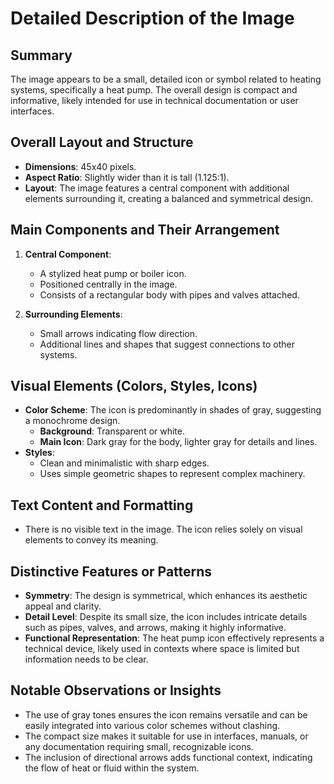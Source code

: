# Detailed Description of the Image

## Summary
The image appears to be a small, detailed icon or symbol related to heating systems, specifically a heat pump. The overall design is compact and informative, likely intended for use in technical documentation or user interfaces.

## Overall Layout and Structure
- **Dimensions**: 45x40 pixels.
- **Aspect Ratio**: Slightly wider than it is tall (1.125:1).
- **Layout**: The image features a central component with additional elements surrounding it, creating a balanced and symmetrical design.

## Main Components and Their Arrangement
1. **Central Component**:
   - A stylized heat pump or boiler icon.
   - Positioned centrally in the image.
   - Consists of a rectangular body with pipes and valves attached.

2. **Surrounding Elements**:
   - Small arrows indicating flow direction.
   - Additional lines and shapes that suggest connections to other systems.

## Visual Elements (Colors, Styles, Icons)
- **Color Scheme**: The icon is predominantly in shades of gray, suggesting a monochrome design.
  - **Background**: Transparent or white.
  - **Main Icon**: Dark gray for the body, lighter gray for details and lines.
- **Styles**:
  - Clean and minimalistic with sharp edges.
  - Uses simple geometric shapes to represent complex machinery.

## Text Content and Formatting
- There is no visible text in the image. The icon relies solely on visual elements to convey its meaning.

## Distinctive Features or Patterns
- **Symmetry**: The design is symmetrical, which enhances its aesthetic appeal and clarity.
- **Detail Level**: Despite its small size, the icon includes intricate details such as pipes, valves, and arrows, making it highly informative.
- **Functional Representation**: The heat pump icon effectively represents a technical device, likely used in contexts where space is limited but information needs to be clear.

## Notable Observations or Insights
- The use of gray tones ensures the icon remains versatile and can be easily integrated into various color schemes without clashing.
- The compact size makes it suitable for use in interfaces, manuals, or any documentation requiring small, recognizable icons.
- The inclusion of directional arrows adds functional context, indicating the flow of heat or fluid within the system.